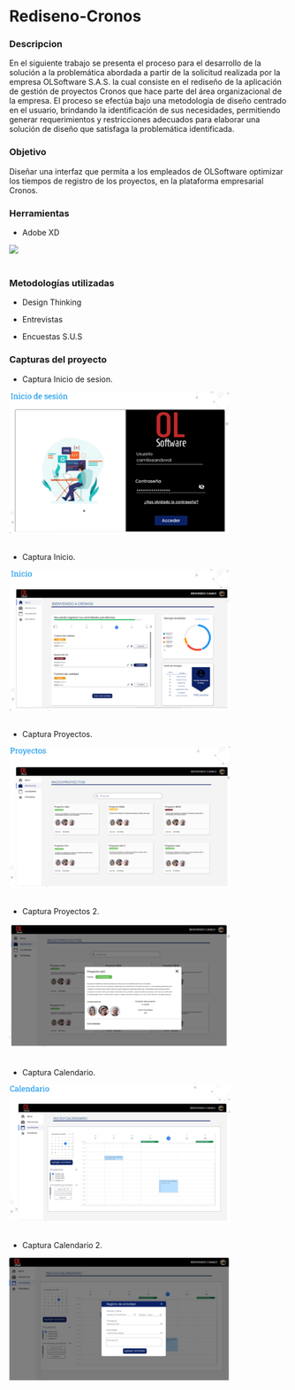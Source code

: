 # Rediseno-Cronos

### Descripcion

En el siguiente trabajo se presenta el proceso para el desarrollo de la solución a la problemática abordada a partir de la solicitud realizada por la empresa OLSoftware
S.A.S. la cual consiste en el rediseño de la aplicación de gestión de proyectos
Cronos que hace parte del área organizacional de la empresa. El proceso se efectúa bajo una metodología de diseño centrado en el usuario, brindando la identificación de sus necesidades, permitiendo generar requerimientos y restricciones adecuados para elaborar una solución de diseño que satisfaga la problemática identificada.

### Objetivo

Diseñar una interfaz que permita a los empleados de OLSoftware optimizar los tiempos de registro de los proyectos, en la plataforma empresarial Cronos.

### Herramientas

- Adobe XD

<div align="left">
    <img src="https://img2.pngio.com/adobe-xd-png-logo-suite-adobe-png-transparent-png-kindpng-adobe-xd-png-860_548.png" width="220px"</img> 
</div><br>

### Metodologías utilizadas
 
 - Design Thinking
 
 - Entrevistas
 
 - Encuestas S.U.S
 
 ### Capturas del proyecto

- Captura Inicio de sesion.

<div align="left">
    <img src="/Imagenes interfaz/Captura_Inicio_sesion.png" width="400px"</img> 
</div><br>

- Captura Inicio.

<div align="left">
    <img src="/Imagenes interfaz/Captura_Inicio.png" width="400px"</img> 
</div><br>

- Captura Proyectos.

<div align="left">
    <img src="/Imagenes interfaz/Captura_Proyectos.png" width="400px"</img> 
</div><br>

- Captura Proyectos 2.

<div align="left">
    <img src="/Imagenes interfaz/Captura_Proyectos2.png" width="400px"</img> 
</div><br>

- Captura Calendario.

<div align="left">
    <img src="/Imagenes interfaz/Captura_calendario.png" width="400px"</img> 
</div><br>

- Captura Calendario 2.

<div align="left">
    <img src="/Imagenes interfaz/Captura_calendario2.png" width="400px"</img> 
</div><br>
